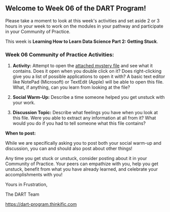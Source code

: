 ## **Welcome to Week 06 of the DART Program!**

Please take a moment to look at this week's activities and set aside 2 or 3 hours in your week to work on the modules in your pathway and participate in your Community of Practice.

This week is **Learning How to Learn Data Science Part 2: Getting Stuck**.

### **Week 06 Community of Practice Activities:**

1. **Activity:** Attempt to open the [attached mystery file](mystery_file) and see what it contains. Does it open when you double click on it? Does right-clicking give you a list of possible applications to open it with? A basic text editor like NotePad (Microsoft) or TextEdit (Apple) will be able to open this file. What, if anything, can you learn from looking at the file? 

2. **Social Warm-Up:** Describe a time someone helped you get unstuck with your work.

3. **Discussion Topic:** Describe what feelings you have when you look at this file. Were you able to extract any information at all from it? What would you do if you had to tell someone what this file contains?



**When to post:**

While we are specifically asking you to post both your social warm-up and discussion, you can and should also post about other things!

Any time you get stuck or unstuck, consider posting about it in your Community of Practice. Your peers can empathize with you, help you get unstuck, benefit from what you have already learned, and celebrate your accomplishments with you!

 Yours in Frustration, 

The DART Team

https://dart-program.thinkific.com
